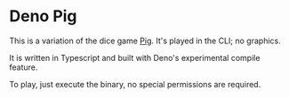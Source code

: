 # Deno Pig

This is a variation of the dice game [Pig](https://en.wikipedia.org/wiki/Pig_(dice_game)).
It's played in the CLI; no graphics.

It is written in Typescript and built with Deno's experimental compile feature.

To play, just execute the binary, no special permissions are required.